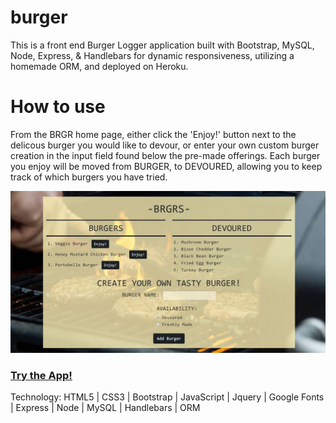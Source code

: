 # burger
This is a front end Burger Logger application built with Bootstrap, MySQL, Node, Express, & Handlebars for dynamic responsiveness, utilizing a homemade ORM, and deployed on Heroku.

# How to use
From the BRGR home page, either click the 'Enjoy!' button next to the delicous burger you would like to devour, or enter your own custom burger creation in the input field found below the pre-made offerings.  Each burger you enjoy will be moved from BURGER, to DEVOURED, allowing you to keep track of which burgers you have tried.

[![alt text](./public/assets/images/Burger-gif.gif "BRGR App")](https://TBD.herokuapp.com/)


### [Try the App!](https://TBD.herokuapp.com/)

Technology: HTML5 | CSS3 | Bootstrap | JavaScript | Jquery | Google Fonts | Express | Node | MySQL | Handlebars | ORM
